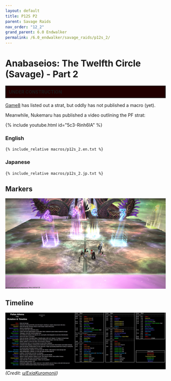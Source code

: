 ```yaml
---
layout: default
title: P12S P2
parent: Savage Raids
nav_order: "12_2"
grand_parent: 6.0 Endwalker
permalink: /6.0_endwalker/savage_raids/p12s_2/
---
```


# Anabaseios: The Twelfth Circle (Savage) - Part 2

<div style="background-color: #200 ; padding: 10px; border: 1px solid;"><b>UNDER CONSTRUCTION</b></div>

[Game8](https://game8.jp/ff14/535668) has listed out a strat, but oddly has not published a macro (yet).

Meanwhile, Nukemaru has published a video outlining the PF strat:

{% include youtube.html id="5c3-Rinh6lA" %}

### English

```
{% include_relative macros/p12s_2.en.txt %}
```

### Japanese

```
{% include_relative macros/p12s_2.jp.txt %}
```

## Markers

![](images/markers.jpg)

## Timeline
![](images/timeline.jpg)
*(Credit: [u/ExiaKuromonji](https://www.reddit.com/r/ffxiv/comments/141y028/spoiler64_p12s_part_2_timeline_and_abilities/))*